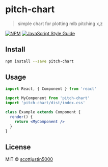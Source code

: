 # pitch-chart

> simple chart for plotting mlb pitching x,z

[![NPM](https://img.shields.io/npm/v/pitch-chart.svg)](https://www.npmjs.com/package/pitch-chart) [![JavaScript Style Guide](https://img.shields.io/badge/code_style-standard-brightgreen.svg)](https://standardjs.com)

## Install

```bash
npm install --save pitch-chart
```

## Usage

```jsx
import React, { Component } from 'react'

import MyComponent from 'pitch-chart'
import 'pitch-chart/dist/index.css'

class Example extends Component {
  render() {
    return <MyComponent />
  }
}
```

## License

MIT © [scottjustin5000](https://github.com/scottjustin5000)
